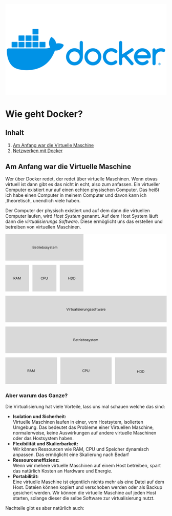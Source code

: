 ![docker logo](images/Docker-Logo.png "Das Docker Logo")
# Wie geht Docker?
## Inhalt
 1. [Am Anfang war die Virtuelle Maschine](#am-anfang-war-die-virtuelle-maschine)
 2. [Netzwerken mit Docker](./pages/networks.md)


## Am Anfang war die Virtuelle Maschine

Wer über Docker redet, der redet über virtuelle Maschinen. Wenn etwas virtuell ist dann gibt es das nicht in echt, also zum anfassen.
Ein virtueller Computer existiert nur auf einen echten physischen Computer. Das heißt ich habe einen Computer in meinem Computer und davon kann ich
,theoretisch, unendlich viele haben.

Der Computer der physisch existiert und auf dem dann die virtuellen Computer laufen, wird *Host System* genannt. Auf dem Host System läuft dann die *virtualisierungs Software*. Diese ermöglicht uns das erstellen und betreiben von virtuellen Maschinen.

![vm](images/vm.png)

### Aber warum das Ganze?
Die Virtualisierung hat viele Vorteile, lass uns mal schauen welche das sind:
- **Isolation und Sicherheit:**  
Virtuelle Maschinen laufen in einer, vom Hostsytem, isolierten Umgebung. Das bedeutet das Probleme einer Virtuellen Maschine, normalerweise, keine Auswirkungen auf andere virtuelle Maschinen oder das Hostsystem haben.
- **Flexibilität und Skalierbarkeit:**  
Wir können Ressourcen wie RAM, CPU und Speicher dynamisch anpassen. Das ermöglicht eine Skalierung nach Bedarf
- **Ressourceneffizienz:**  
Wenn wir mehere virtuelle Maschinen auf einem Host betreiben, spart das natürlich Kosten an Hardware und Energie.
- **Portabilität:**  
Eine virtuelle Maschine ist eigentlich nichts mehr als eine Datei auf dem Host. Dateien können kopiert und verschoben werden oder als Backup gesichert werden. Wir können die virtuelle Maschine auf jeden Host starten, solange dieser die selbe Software zur virtualisierung nutzt.

Nachteile gibt es aber natürlich auch:
